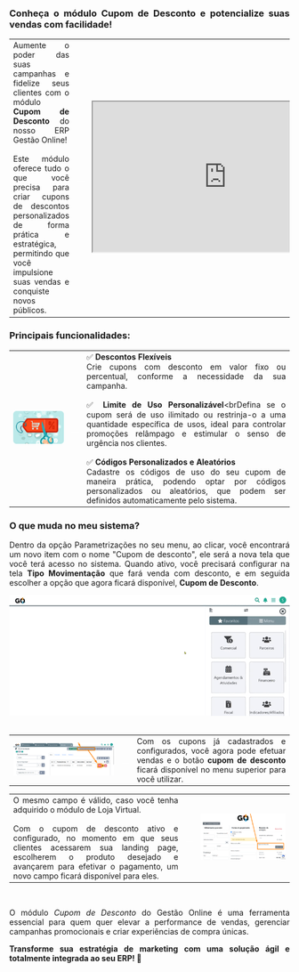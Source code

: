 <div style="text-align: justify"> 

### Conheça o módulo Cupom de Desconto e potencialize suas vendas com facilidade!

| | | |
|-|-|-|
|Aumente o poder das suas campanhas e fidelize seus clientes com o módulo **Cupom de Desconto** do nosso ERP Gestão Online!<br><br>Este módulo oferece tudo o que você precisa para criar cupons de descontos personalizados de forma prática e estratégica, permitindo que você impulsione suas vendas e conquiste novos públicos. |<p style="color: white;">__</p> |<iframe src="https://drive.google.com/file/d/1Rae8dgtr6xA84rMwvi0Zv8dWpBgJUrNT/preview" width="480" height="270" allow="autoplay"></iframe>|

### Principais funcionalidades:

| | | |
|-|-|-|
|<div style="text-align: center"><img src="https://github.com/Gestao-Online/public-docs/blob/879ab25e7489b97b98834a6c778b14ec344cdb7f/erp-v2/marketplace/extensions/br.com.gestao-online.module.cupom-desconto/assets/modulo_cupom_desconto_02.png?raw=true" alt="0" width="600"></div> |<p style="color: white;">__</p>|✅ **Descontos Flexíveis**<br>Crie cupons com desconto em valor fixo ou percentual, conforme a necessidade da sua campanha.<br><br>✅ **Limite de Uso Personalizável**<brDefina se o cupom será de uso ilimitado ou restrinja-o a uma quantidade específica de usos, ideal para controlar promoções relâmpago e estimular o senso de urgência nos clientes.<br><br>✅ **Códigos Personalizados e Aleatórios**<br>Cadastre os códigos de uso do seu cupom de maneira prática, podendo optar por códigos personalizados ou aleatórios, que podem ser definidos automaticamente pelo sistema. |

### O que muda no meu sistema?

Dentro da opção Parametrizações no seu menu, ao clicar, você encontrará um novo item com o nome "Cupom de desconto", ele será a nova tela que você terá acesso no sistema. Quando ativo, você precisará configurar na tela **Tipo Movimentação** que fará venda com desconto, e em seguida escolher a opção que agora ficará disponível, **Cupom de Desconto**.

<div style="text-align: center"><img src="https://github.com/Gestao-Online/public-docs/blob/b69aefa32475b8554119a3a118f8fc721068da88/erp-v2/marketplace/extensions/br.com.gestao-online.module.cupom-desconto/assets/modulo_cupom_desconto_03.gif?raw=true" alt="0" width="800"></div>

<br>

| | | |
|-|-|-|
|![](https://github.com/Gestao-Online/public-docs/blob/574597a75cc212a72e31692be307322dd35d52c7/erp-v2/marketplace/extensions/br.com.gestao-online.module.cupom-desconto/assets/modulo_cupom_desconto_04.png?raw=true) |<p style="color: white;">__</p>|Com os cupons já cadastrados e configurados, você agora pode efetuar vendas e o botão **cupom de desconto** ficará disponível no menu superior para você utilizar.|

| | | |
|-|-|-|
|O mesmo campo é válido, caso você tenha adquirido o módulo de Loja Virtual. <br><br>Com o cupom de desconto ativo e configurado, no momento em que seus clientes acessarem sua landing page, escolherem o produto desejado e avançarem para efetivar o pagamento, um novo campo ficará disponível para eles. |<p style="color: white;">__</p>|![](https://github.com/Gestao-Online/public-docs/blob/c357565e3079aff1add9eafe366cd27a22f6a6c5/erp-v2/marketplace/extensions/br.com.gestao-online.module.cupom-desconto/assets/modulo_cupom_desconto_03.png?raw=true) |


<br>

O módulo *Cupom de Desconto* do Gestão Online é uma ferramenta essencial para quem quer elevar a performance de vendas, gerenciar campanhas promocionais e criar experiências de compra únicas. 



**Transforme sua estratégia de marketing com uma solução ágil e totalmente integrada ao seu ERP! 🚀**

</div>